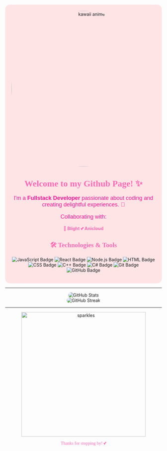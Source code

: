 <div align="center" style="background-color: #ffe4e6; padding: 20px; border-radius: 15px;">
  <img src="https://media1.tenor.com/m/9X1bdbB1N4AAAAAd/kawaii-anime-girl.gif" alt="kawaii anime" width="500" style="border-radius: 50%;">
  
  <h1 style="font-family: 'Comic Sans MS', cursive; color: #ff69b4;">Welcome to my Github Page! ✨</h1>
  
  <p style="font-size: 18px; color: #ff1493; font-family: 'Arial', sans-serif;">
    I'm a <b>Fullstack Developer</b> passionate about coding and creating delightful experiences. 🌸
  </p>

  <p style="font-size: 18px; color: #ff1493; font-family: 'Arial', sans-serif;">
    Collaborating with:
  </p>
  <ul style="list-style: none; padding: 0;">
    <a href="https://blight.cc" target="_blank" style="text-decoration: none; color: #ff69b4;"><b>🌟 Blight</b></a>
    <a href="https://anicloud.pl" target="_blank" style="text-decoration: none; color: #ff69b4;"><b>💕 Anicloud</b></a>
  </ul>

  <h2 style="font-family: 'Comic Sans MS', cursive; color: #ff69b4;">🛠️ Technologies & Tools</h2>
 <p>
    <img src="https://img.shields.io/badge/Code-JavaScript-informational?style=flat&logo=javascript&color=F7DF1E" alt="JavaScript Badge">
    <img src="https://img.shields.io/badge/Code-React-informational?style=flat&logo=react&color=61DAFB" alt="React Badge">
    <img src="https://img.shields.io/badge/Code-Node.js-informational?style=flat&logo=node.js&color=339933" alt="Node.js Badge">
    <img src="https://img.shields.io/badge/Code-HTML-informational?style=flat&logo=html5&color=E34F26" alt="HTML Badge">
    <img src="https://img.shields.io/badge/Code-CSS-informational?style=flat&logo=css3&color=1572B6" alt="CSS Badge">
    <img src="https://img.shields.io/badge/Code-C%2B%2B-informational?style=flat&logo=c%2B%2B&color=00599C" alt="C++ Badge">
    <img src="https://img.shields.io/badge/Code-C%23-informational?style=flat&logo=c-sharp&color=239120" alt="C# Badge">
    <img src="https://img.shields.io/badge/Tools-Git-informational?style=flat&logo=git&color=F05032" alt="Git Badge">
    <img src="https://img.shields.io/badge/Tools-GitHub-informational?style=flat&logo=github&color=181717" alt="GitHub Badge">
  </p>
</div>

---

<div align="center">
  <img src="https://github-readme-stats.vercel.app/api?username=Ayksii&show_icons=true&theme=tokyonight&hide_border=true" alt="GitHub Stats" style="border-radius: 10px;">
  <br>
  <img src="https://streak-stats.demolab.com?user=Ayksii&theme=tokyonight&hide_border=true" alt="GitHub Streak" style="border-radius: 10px;">
</div>

---

<div align="center">
  <img src="https://media.tenor.com/1l2EEiHNrj8AAAAd/alymew-alymew-upset.gif" alt="sparkles" width="400">
  <p style="font-family: 'Comic Sans MS', cursive; color: #ff69b4;">Thanks for stopping by! 💕</p>
</div>
